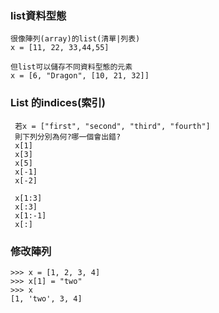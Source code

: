 ### list資料型態

```
很像陣列(array)的list(清單|列表)
x = [11, 22, 33,44,55]

但list可以儲存不同資料型態的元素
x = [6, "Dragon", [10, 21, 32]]
```
### List 的indices(索引)
```
 若x = ["first", "second", "third", "fourth"]
 則下列分別為何?哪一個會出錯?
 x[1]
 x[3]
 x[5]
 x[-1]
 x[-2]

 x[1:3]
 x[:3]
 x[1:-1]
 x[:]
```
### 修改陣列
```
>>> x = [1, 2, 3, 4]
>>> x[1] = "two"
>>> x
[1, 'two', 3, 4]
```
